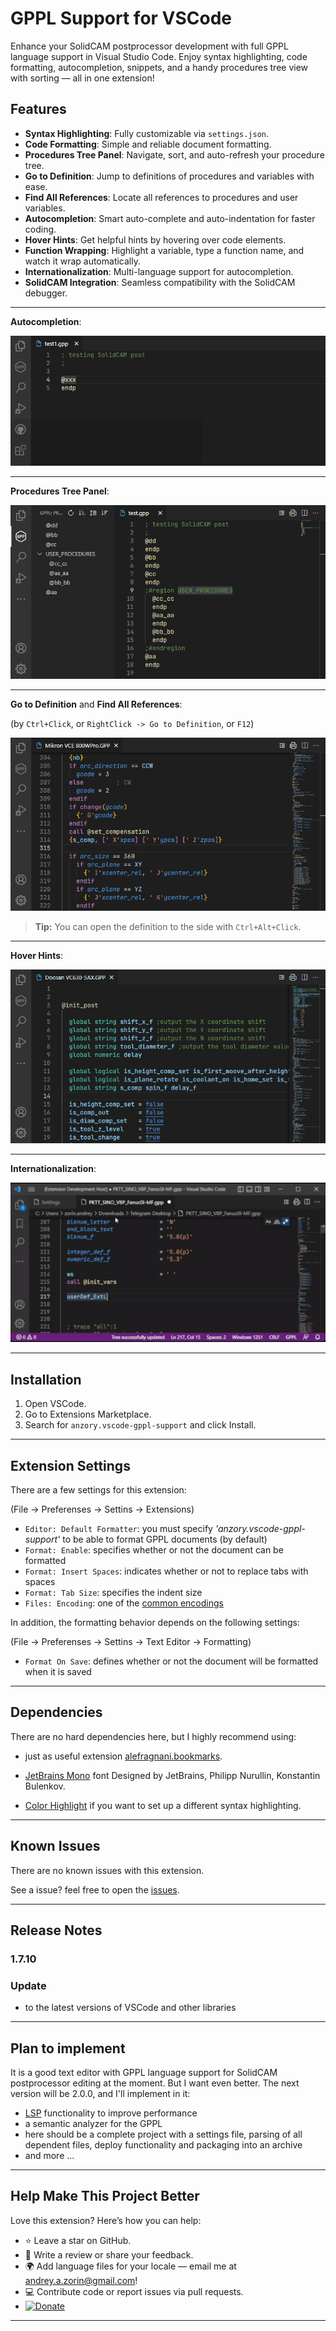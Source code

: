 # GPPL Support for VSCode

Enhance your SolidCAM postprocessor development with full GPPL language support in Visual Studio Code. Enjoy syntax highlighting, code formatting, autocompletion, snippets, and a handy procedures tree view with sorting — all in one extension!

## Features

- **Syntax Highlighting**: Fully customizable via `settings.json`.
- **Code Formatting**: Simple and reliable document formatting.
- **Procedures Tree Panel**: Navigate, sort, and auto-refresh your procedure tree.
- **Go to Definition**: Jump to definitions of procedures and variables with ease.
- **Find All References**: Locate all references to procedures and user variables.
- **Autocompletion**: Smart auto-complete and auto-indentation for faster coding.
- **Hover Hints**: Get helpful hints by hovering over code elements.
- **Function Wrapping**: Highlight a variable, type a function name, and watch it wrap automatically.
- **Internationalization**: Multi-language support for autocompletion.
- **SolidCAM Integration**: Seamless compatibility with the SolidCAM debugger.

---

**Autocompletion**:

![New auto-complete code functionality](https://github.com/anzory/vscode-gppl-support/blob/master/images/screens/auto-complete-functionality.gif?raw=true)

---

**Procedures Tree Panel**:

![Sidebar with procedure tree view](https://github.com/anzory/vscode-gppl-support/blob/master/images/screens/tree-sort.gif?raw=true)

---

**Go to Definition** and **Find All References**:

(by `Ctrl+Click`, or `RightClick -> Go to Definition`, or `F12`)

![Go to Definition](https://github.com/anzory/vscode-gppl-support/blob/master/images/screens/goto-definition.gif?raw=true)

> **Tip:** You can open the definition to the side with `Ctrl+Alt+Click`.

---

**Hover Hints**:

![Displays information](https://github.com/anzory/vscode-gppl-support/blob/master/images/screens/info-when-hover.gif?raw=true)

---

**Internationalization**:

![Internationalization for Completion](https://github.com/anzory/vscode-gppl-support/blob/master/images/screens/internationalization.gif?raw=true)

---

## Installation

1. Open VSCode.
2. Go to Extensions Marketplace.
3. Search for `anzory.vscode-gppl-support` and click Install.

---

## Extension Settings

There are a few settings for this extension:

(File -> Preferenses -> Settins -> Extensions)

- `Editor: Default Formatter`: you must specify _'anzory.vscode-gppl-support'_ to be able to format GPPL documents (by default)
- `Format: Enable`: specifies whether or not the document can be formatted
- `Format: Insert Spaces`: indicates whether or not to replace tabs with spaces
- `Format: Tab Size`: specifies the indent size
- `Files: Encoding`: one of the [common encodings](https://en.wikipedia.org/wiki/Character_encoding#Common_character_encodings)

In addition, the formatting behavior depends on the following settings:

(File -> Preferenses -> Settins -> Text Editor -> Formatting)

- `Format On Save`: defines whether or not the document will be formatted when it is saved

---

## Dependencies

There are no hard dependencies here, but I highly recommend using:

- just as useful extension [alefragnani.bookmarks](https://marketplace.visualstudio.com/items?itemName=alefragnani.bookmarks).

- [JetBrains Mono](https://fonts.google.com/specimen/JetBrains+Mono?preview.text_type=custom) font Designed by JetBrains, Philipp Nurullin, Konstantin Bulenkov.

- [Color Highlight](https://marketplace.visualstudio.com/items?itemName=naumovs.color-highlight) if you want to set up a different syntax highlighting.

---

## Known Issues

There are no known issues with this extension.

See a issue? feel free to open the [issues](https://github.com/anzory/vscode-gppl-support/issues/new/choose).

---

## Release Notes

### 1.7.10

### Update

- to the latest versions of VSCode and other libraries

---

## Plan to implement

It is a good text editor with GPPL language support for SolidCAM postprocessor editing at the moment. But I want even better. The next version will be 2.0.0, and I'll implement in it:

- [LSP](https://code.visualstudio.com/api/language-extensions/overview#language-server-protocol) functionality to improve performance
- a semantic analyzer for the GPPL
- here should be a complete project with a settings file, parsing of all dependent files, deploy functionality and packaging into an archive
- and more ...

---

## Help Make This Project Better

Love this extension? Here’s how you can help:

- ⭐ Leave a star on GitHub.
- 📝 Write a review or share your feedback.
- 🌍 Add language files for your locale — email me at <andrey.a.zorin@gmail.com>!
- 💻 Contribute code or report issues via pull requests.
- [![Donate](https://img.shields.io/badge/Donate-PayPal-green.svg)](https://paypal.me/anzory?locale.x=en_EN)

---
